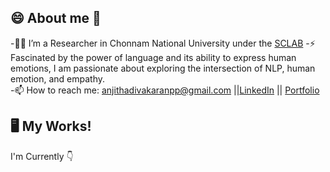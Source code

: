 
## 😄 About me 👋

-👩‍💻 I’m a Researcher in Chonnam National University under the [SCLAB](http://sclab.jnu.ac.kr/index.php/member/) 
-⚡ Fascinated by the power of language and its ability to express human emotions, I am passionate about exploring the intersection of NLP, human emotion, and empathy.  
-📫 How to reach me: anjithadivakaranpp@gmail.com ||[LinkedIn](https://www.linkedin.com/in/anjithadivakaran/) || [Portfolio](https://anjithadivakaran.github.io/index.html)  

## 🖥️ My Works!
I'm Currently 👇
